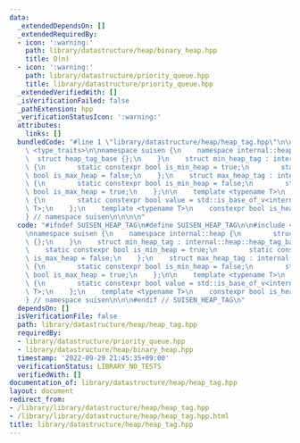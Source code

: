 ```yaml
---
data:
  _extendedDependsOn: []
  _extendedRequiredBy:
  - icon: ':warning:'
    path: library/datastructure/heap/binary_heap.hpp
    title: O(n)
  - icon: ':warning:'
    path: library/datastructure/priority_queue.hpp
    title: library/datastructure/priority_queue.hpp
  _extendedVerifiedWith: []
  _isVerificationFailed: false
  _pathExtension: hpp
  _verificationStatusIcon: ':warning:'
  attributes:
    links: []
  bundledCode: "#line 1 \"library/datastructure/heap/heap_tag.hpp\"\n\n\n\n#include\
    \ <type_traits>\n\nnamespace suisen {\n    namespace internal::heap {\n      \
    \  struct heap_tag_base {};\n    }\n    struct min_heap_tag : internal::heap::heap_tag_base\
    \ {\n        static constexpr bool is_min_heap = true;\n        static constexpr\
    \ bool is_max_heap = false;\n    };\n    struct max_heap_tag : internal::heap::heap_tag_base\
    \ {\n        static constexpr bool is_min_heap = false;\n        static constexpr\
    \ bool is_max_heap = true;\n    };\n\n    template <typename T>\n    struct is_heap_tag\
    \ {\n        static constexpr bool value = std::is_base_of_v<internal::heap::heap_tag_base,\
    \ T>;\n    };\n    template <typename T>\n    constexpr bool is_heap_tag_v = is_heap_tag<T>::value;\n\
    } // namespace suisen\n\n\n\n"
  code: "#ifndef SUISEN_HEAP_TAG\n#define SUISEN_HEAP_TAG\n\n#include <type_traits>\n\
    \nnamespace suisen {\n    namespace internal::heap {\n        struct heap_tag_base\
    \ {};\n    }\n    struct min_heap_tag : internal::heap::heap_tag_base {\n    \
    \    static constexpr bool is_min_heap = true;\n        static constexpr bool\
    \ is_max_heap = false;\n    };\n    struct max_heap_tag : internal::heap::heap_tag_base\
    \ {\n        static constexpr bool is_min_heap = false;\n        static constexpr\
    \ bool is_max_heap = true;\n    };\n\n    template <typename T>\n    struct is_heap_tag\
    \ {\n        static constexpr bool value = std::is_base_of_v<internal::heap::heap_tag_base,\
    \ T>;\n    };\n    template <typename T>\n    constexpr bool is_heap_tag_v = is_heap_tag<T>::value;\n\
    } // namespace suisen\n\n\n#endif // SUISEN_HEAP_TAG\n"
  dependsOn: []
  isVerificationFile: false
  path: library/datastructure/heap/heap_tag.hpp
  requiredBy:
  - library/datastructure/priority_queue.hpp
  - library/datastructure/heap/binary_heap.hpp
  timestamp: '2022-09-29 21:45:35+09:00'
  verificationStatus: LIBRARY_NO_TESTS
  verifiedWith: []
documentation_of: library/datastructure/heap/heap_tag.hpp
layout: document
redirect_from:
- /library/library/datastructure/heap/heap_tag.hpp
- /library/library/datastructure/heap/heap_tag.hpp.html
title: library/datastructure/heap/heap_tag.hpp
---
```

